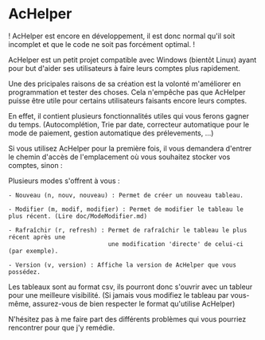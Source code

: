 AcHelper
========


! AcHelper est encore en développement, il est donc normal qu'il soit incomplet et que le code ne soit pas forcément optimal. !


AcHelper est un petit projet compatible avec Windows (bientôt Linux) ayant pour but d'aider ses utilisateurs à faire
leurs comptes plus rapidement.

Une des pricipales raisons de sa création est la volonté m'améliorer en programmation et tester des choses. 
Cela n'empêche pas que AcHelper puisse être utile pour certains utilisateurs faisants encore leurs comptes.

En effet, il contient plusieurs fonctionnalités utiles qui vous ferons gagner du temps. (Autocomplétion, Trie par date, 
correcteur automatique pour le mode de paiement, gestion automatique des prélevements, ...)


Si vous utilisez AcHelper pour la première fois, il vous demandera d'entrer le chemin d'accès de l'emplacement où
vous souhaitez stocker vos comptes, sinon :

Plusieurs modes s'offrent à vous :

    - Nouveau (n, nouv, nouveau) : Permet de créer un nouveau tableau.

    - Modifier (m, modif, modifier) : Permet de modifier le tableau le plus récent. (Lire doc/ModeModifier.md)

    - Rafraîchir (r, refresh) : Permet de rafraîchir le tableau le plus récent après une
                                une modification 'directe' de celui-ci (par exemple).
                                
    - Version (v, version) : Affiche la version de AcHelper que vous possédez.


Les tableaux sont au format csv, ils pourront donc s'ouvrir avec un tableur pour une meilleure visibilité. (Si jamais vous modifiez le tableau par vous-même, 
assurez-vous de bien respecter le format qu'utilise AcHelper)


N'hésitez pas à me faire part des différents problèmes qui vous pourriez rencontrer pour que j'y remédie.